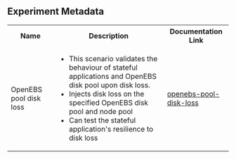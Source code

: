 ## Experiment Metadata

<table>
<tr>
<th> Name </th>
<th> Description </th>
<th> Documentation Link </th>
</tr>
<tr>
 <td> OpenEBS pool disk loss </td>
 <td> 
  
 - This scenario validates the behaviour of stateful applications and OpenEBS disk pool upon disk loss.
 - Injects disk loss on the specified OpenEBS disk pool and node pool
 - Can test the stateful application's resilience to disk loss
 </td>
 <td><a href="http://docs.litmuschaos.io/docs/openebs-pool-disk-loss">openebs-pool-disk-loss</a> </td>
 </tr>
 </table>
